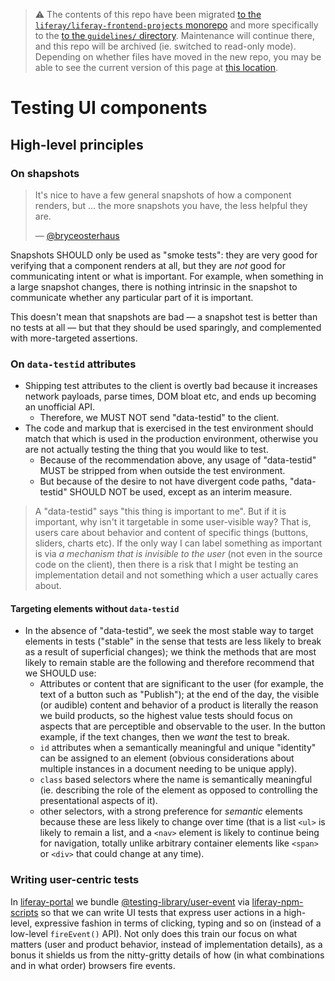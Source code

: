 > :warning: The contents of this repo have been migrated [to the `liferay/liferay-frontend-projects` monorepo](https://github.com/liferay/liferay-frontend-projects) and more specifically to the [to the `guidelines/` directory](https://github.com/liferay/liferay-frontend-projects/tree/master/guidelines). Maintenance will continue there, and this repo will be archived (ie. switched to read-only mode). Depending on whether files have moved in the new repo, you may be able to see the current version of this page at [this location](https://github.com/liferay/liferay-frontend-projects/tree/master/guidelines/general/testing/ui_components.md).

# Testing UI components

## High-level principles

### On shapshots

> It's nice to have a few general snapshots of how a component renders, but ... the more snapshots you have, the less helpful they are.
>
> — [@bryceosterhaus](https://github.com/liferay/liferay-frontend-guidelines/issues/49#issuecomment-506774669)

Snapshots SHOULD only be used as "smoke tests": they are very good for verifying that a component renders at all, but they are _not_ good for communicating intent or what is important. For example, when something in a large snapshot changes, there is nothing intrinsic in the snapshot to communicate whether any particular part of it is important.

This doesn't mean that snapshots are bad — a snapshot test is better than no tests at all — but that they should be used sparingly, and complemented with more-targeted assertions.

### On `data-testid` attributes

-   Shipping test attributes to the client is overtly bad because it increases network payloads, parse times, DOM bloat etc, and ends up becoming an unofficial API.
    -   Therefore, we MUST NOT send "data-testid" to the client.
-   The code and markup that is exercised in the test environment should match that which is used in the production environment, otherwise you are not actually testing the thing that you would like to test.
    -   Because of the recommendation above, any usage of "data-testid" MUST be stripped from when outside the test environment.
    -   But because of the desire to not have divergent code paths, "data-testid" SHOULD NOT be used, except as an interim measure.

> A "data-testid" says "this thing is important to me". But if it is important, why isn't it targetable in some user-visible way? That is, users care about behavior and content of specific things (buttons, sliders, charts etc). If the only way I can label something as important is via _a mechanism that is invisible to the user_ (not even in the source code on the client), then there is a risk that I might be testing an implementation detail and not something which a user actually cares about.

#### Targeting elements without `data-testid`

-   In the absence of "data-testid", we seek the most stable way to target elements in tests ("stable" in the sense that tests are less likely to break as a result of superficial changes); we think the methods that are most likely to remain stable are the following and therefore recommend that we SHOULD use:
    -   Attributes or content that are significant to the user (for example, the text of a button such as "Publish"); at the end of the day, the visible (or audible) content and behavior of a product is literally the reason we build products, so the highest value tests should focus on aspects that are perceptible and observable to the user. In the button example, if the text changes, then we _want_ the test to break.
    -   `id` attributes when a semantically meaningful and unique "identity" can be assigned to an element (obvious considerations about multiple instances in a document needing to be unique apply).
    -   `class` based selectors where the name is semantically meaningful (ie. describing the role of the element as opposed to controlling the presentational aspects of it).
    -   other selectors, with a strong preference for _semantic_ elements because these are less likely to change over time (that is a list `<ul>` is likely to remain a list, and a `<nav>` element is likely to continue being for navigation, totally unlike arbitrary container elements like `<span>` or `<div>` that could change at any time).

### Writing user-centric tests

In [liferay-portal](https://github.com/liferay/liferay-portal) we bundle [@testing-library/user-event](https://github.com/testing-library/user-event/) via [liferay-npm-scripts](https://github.com/liferay/liferay-npm-scripts) so that we can write UI tests that express user actions in a high-level, expressive fashion in terms of clicking, typing and so on (instead of a low-level `fireEvent()` API). Not only does this train our focus on what matters (user and product behavior, instead of implementation details), as a bonus it shields us from the nitty-gritty details of how (in what combinations and in what order) browsers fire events.
